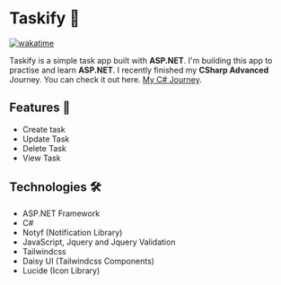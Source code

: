 # Taskify 🚀

[![wakatime](https://wakatime.com/badge/user/1cf7c976-595a-4fc7-a7c4-324b43a74aca/project/372ea8c9-0045-4b98-8ba6-52826810c723.svg)](https://wakatime.com/badge/user/1cf7c976-595a-4fc7-a7c4-324b43a74aca/project/372ea8c9-0045-4b98-8ba6-52826810c723)

Taskify is a simple task app built with **ASP.NET**. I'm building this app to practise and learn **ASP.NET**. I recently finished my **CSharp Advanced** Journey. You can check it out here. [My C# Journey](https://github.com/adedoyin-emmanuel/csharp-journey).

## Features 🧰

- Create task
- Update Task
- Delete Task
- View Task

## Technologies 🛠️

- ASP.NET Framework
- C#
- Notyf (Notification Library)
- JavaScript, Jquery and Jquery Validation
- Tailwindcss
- Daisy UI (Tailwindcss Components)
- Lucide (Icon Library)
